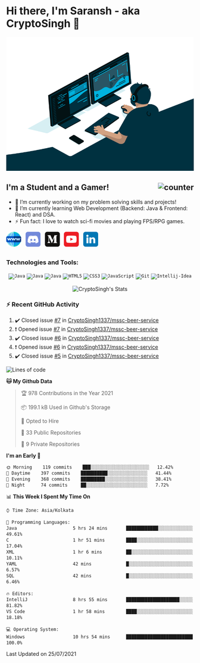 # Hi there, I'm Saransh - aka CryptoSingh 👋

<div align="center">
<img src="https://github.com/CryptoSingh1337/CryptoSingh1337/blob/master/icons/code.gif" height="360px" width="640px" alt="gif"/>
</div>

## I'm a Student and a Gamer!<img src="https://komarev.com/ghpvc/?username=cryptosingh1337" alt="counter" align="right"/>

- 🔭 I’m currently working on my problem solving skills and projects!
- 🌱 I’m currently learning Web Development (Backend: Java & Frontend: React) and DSA.
- ⚡ Fun fact: I love to watch sci-fi movies and playing FPS/RPG games.

<a href="https://cryptosingh1337.github.io/" target="_blank"><img alt="website" height="40px" width="40px" src="./icons/world-wide-web.svg"/></a>&nbsp;&nbsp;
<a href="https://discord.gg/6efHuzv" target="_blank"><img alt="discord" height="40px" width="40px" src="https://raw.githubusercontent.com/edent/SuperTinyIcons/master/images/svg/discord.svg"/></a>&nbsp;&nbsp;
<a href="https://cryptosingh1337.medium.com/" target="_blank"><img alt="Medium" height="40px" width="40px" src="https://raw.githubusercontent.com/edent/SuperTinyIcons/master/images/svg/medium.svg"/></a>&nbsp;&nbsp;
<a href="https://www.youtube.com/cryptosingh" target="_blank"><img alt="youtube" height="40px" width="40px" src="https://raw.githubusercontent.com/edent/SuperTinyIcons/master/images/svg/youtube.svg"/></a>&nbsp;&nbsp;
<a href="https://www.linkedin.com/in/saransh-kumar-2k19/" target="_blank"><img alt="linkedin" height="40px" width="40px" src="https://raw.githubusercontent.com/edent/SuperTinyIcons/master/images/svg/linkedin.svg"/></a>

##

### Technologies and Tools:

<div align="center">
<code><img alt="Java" height="40px" width="40px" src="https://raw.githubusercontent.com/tomchen/stack-icons/master/logos/java.svg" title="Java"/></code>
<code><img alt="Java" height="40px" width="40px" src="https://raw.githubusercontent.com/tomchen/stack-icons/master/logos/spring.svg" title="Spring"/></code>
<code><img alt="Java" height="40px" width="40px" src="https://raw.githubusercontent.com/tomchen/stack-icons/master/logos/hibernate.svg" title="Hibernate"/></code>
<code><img alt="HTML5" height="40px" width="40px" src="https://raw.githubusercontent.com/tomchen/stack-icons/master/logos/html-5.svg" title="HTML5"/></code>
<code><img alt="CSS3" height="40px" width="40px" src="https://raw.githubusercontent.com/tomchen/stack-icons/master/logos/css-3.svg" title="CSS3"/></code>
<code><img alt="JavaScript" height="40px" width="40px" src="https://raw.githubusercontent.com/tomchen/stack-icons/master/logos/bootstrap.svg" title="Bootstrap"/></code>
<code><img alt="Git" height="40px" width="40px" src="https://raw.githubusercontent.com/tomchen/stack-icons/master/logos/git-icon.svg" title="Git"/></code>
<code><img alt="Intellij-Idea" height="40px" width="40px" src="https://raw.githubusercontent.com/tomchen/stack-icons/master/logos/intellij-idea.svg" title="Intellij-IDEA"/></code>
</div>
<br>
<div align="center">
<img  alt="CryptoSingh's Stats" src="https://github-readme-stats.vercel.app/api?username=CryptoSingh1337&show_icons=true&bg_color=FFFFFF&title_color=003140&icon_color=003140&text_color=0486AA" title="Stats"/>
</div>

### ⚡ Recent GitHub Activity

<!--RECENT_ACTIVITY:start-->
1. ✔️ Closed issue [#7](https://github.com/CryptoSingh1337/mssc-beer-service/issues/7) in [CryptoSingh1337/mssc-beer-service](https://github.com/CryptoSingh1337/mssc-beer-service)
2. ❗️ Opened issue [#7](https://github.com/CryptoSingh1337/mssc-beer-service/issues/7) in [CryptoSingh1337/mssc-beer-service](https://github.com/CryptoSingh1337/mssc-beer-service)
3. ✔️ Closed issue [#6](https://github.com/CryptoSingh1337/mssc-beer-service/issues/6) in [CryptoSingh1337/mssc-beer-service](https://github.com/CryptoSingh1337/mssc-beer-service)
4. ❗️ Opened issue [#6](https://github.com/CryptoSingh1337/mssc-beer-service/issues/6) in [CryptoSingh1337/mssc-beer-service](https://github.com/CryptoSingh1337/mssc-beer-service)
5. ✔️ Closed issue [#5](https://github.com/CryptoSingh1337/mssc-beer-service/issues/5) in [CryptoSingh1337/mssc-beer-service](https://github.com/CryptoSingh1337/mssc-beer-service)
<!--RECENT_ACTIVITY:end-->


<!--START_SECTION:waka-->
![Lines of code](https://img.shields.io/badge/From%20Hello%20World%20I%27ve%20Written-404980%20lines%20of%20code-blue)

**🐱 My Github Data** 

> 🏆 978 Contributions in the Year 2021
 > 
> 📦 199.1 kB Used in Github's Storage 
 > 
> 💼 Opted to Hire
 > 
> 📜 33 Public Repositories 
 > 
> 🔑 9 Private Repositories  
 > 
**I'm an Early 🐤** 

```text
🌞 Morning    119 commits    ███░░░░░░░░░░░░░░░░░░░░░░   12.42% 
🌆 Daytime    397 commits    ██████████░░░░░░░░░░░░░░░   41.44% 
🌃 Evening    368 commits    █████████░░░░░░░░░░░░░░░░   38.41% 
🌙 Night      74 commits     ██░░░░░░░░░░░░░░░░░░░░░░░   7.72%

```


📊 **This Week I Spent My Time On** 

```text
⌚︎ Time Zone: Asia/Kolkata

💬 Programming Languages: 
Java                     5 hrs 24 mins       ████████████░░░░░░░░░░░░░   49.61% 
C                        1 hr 51 mins        ████░░░░░░░░░░░░░░░░░░░░░   17.04% 
XML                      1 hr 6 mins         ██░░░░░░░░░░░░░░░░░░░░░░░   10.11% 
YAML                     42 mins             █░░░░░░░░░░░░░░░░░░░░░░░░   6.57% 
SQL                      42 mins             █░░░░░░░░░░░░░░░░░░░░░░░░   6.46%

🔥 Editors: 
IntelliJ                 8 hrs 55 mins       ████████████████████░░░░░   81.82% 
VS Code                  1 hr 58 mins        ████░░░░░░░░░░░░░░░░░░░░░   18.18%

💻 Operating System: 
Windows                  10 hrs 54 mins      █████████████████████████   100.0%

```


 Last Updated on 25/07/2021
<!--END_SECTION:waka-->
